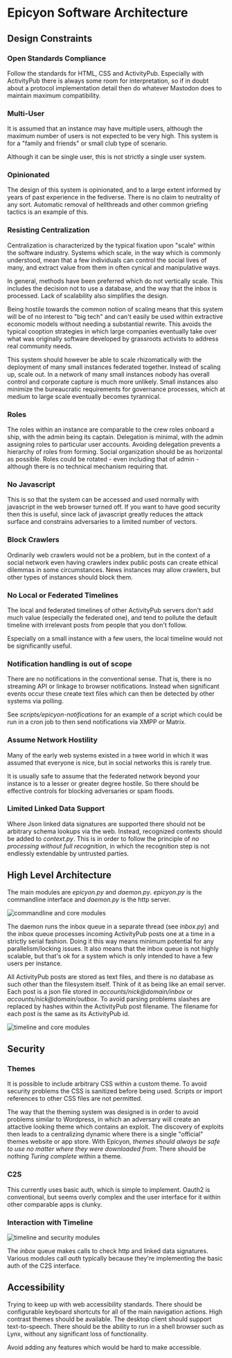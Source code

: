 # Epicyon Software Architecture

## Design Constraints

### Open Standards Compliance

Follow the standards for HTML, CSS and ActivityPub. Especially with ActivityPub there is always some room for interpretation, so if in doubt about a protocol implementation detail then do whatever Mastodon does to maintain maximum compatibility.

### Multi-User

It is assumed that an instance may have multiple users, although the maximum number of users is not expected to be very high. This system is for a "family and friends" or small club type of scenario.

Although it can be single user, this is not strictly a single user system.

### Opinionated

The design of this system is opinionated, and to a large extent informed by years of past experience in the fediverse. There is no claim to neutrality of any sort. Automatic removal of hellthreads and other common griefing tactics is an example of this.

### Resisting Centralization

Centralization is characterized by the typical fixation upon "scale" within the software industry. Systems which scale, in the way which is commonly understood, mean that a few individuals can control the social lives of many, and extract value from them in often cynical and manipulative ways.

In general, methods have been preferred which do not vertically scale. This includes the decision not to use a database, and the way that the inbox is processed. Lack of scalability also simplifies the design.

Being hostile towards the common notion of scaling means that this system will be of no interest to "big tech" and can't easily be used within extractive economic models without needing a substantial rewrite. This avoids the typical cooption strategies in which large companies eventually take over what was originally software developed by grassroots activists to address real community needs.

This system should however be able to scale rhizomatically with the deployment of many small instances federated together. Instead of scaling up, scale out. In a network of many small instances nobody has overall control and corporate capture is much more unlikely. Small instances also minimize the bureaucratic requirements for governance processes, which at medium to large scale eventually becomes tyrannical.

### Roles

The roles within an instance are comparable to the crew roles onboard a ship, with the admin being its captain. Delegation is minimal, with the admin assigning roles to particular user accounts. Avoiding delegation prevents a hierarchy of roles from forming. Social organization should be as horizontal as possible. Roles could be rotated - even including that of admin - although there is no technical mechanism requiring that.

### No Javascript

This is so that the system can be accessed and used normally with javascript in the web browser turned off. If you want to have good security then this is useful, since lack of javascript greatly reduces the attack surface and constrains adversaries to a limited number of vectors.

### Block Crawlers

Ordinarily web crawlers would not be a problem, but in the context of a social network even having crawlers index public posts can create ethical dilemmas in some circumstances. News instances may allow crawlers, but other types of instances should block them.

### No Local or Federated Timelines

The local and federated timelines of other ActivityPub servers don't add much value (especially the federated one), and tend to pollute the default timeline with irrelevant posts from people that you don't follow.

Especially on a small instance with a few users, the local timeline would not be significantly useful.

### Notification handling is out of scope

There are no notifications in the conventional sense. That is, there is no streaming API or linkage to browser notifications. Instead when significant events occur these create text files which can then be detected by other systems via polling.

See *scripts/epicyon-notifications* for an example of a script which could be run in a cron job to then send notifications via XMPP or Matrix.

### Assume Network Hostility

Many of the early web systems existed in a twee world in which it was assumed that everyone is nice, but in social networks this is rarely true.

It is usually safe to assume that the federated network beyond your instance is to a lesser or greater degree hostile. So there should be effective controls for blocking adversaries or spam floods.

### Limited Linked Data Support

Where Json linked data signatures are supported there should not be arbitrary schema lookups via the web. Instead, recognized contexts should be added to *context.py*. This is in order to follow the principle of *no processing without full recognition*, in which the recognition step is not endlessly extendable by untrusted parties.


## High Level Architecture

The main modules are *epicyon.py* and *daemon.py*. *epicyon.py* is the commandline interface and *daemon.py* is the http server.

![commandline and core modules](https://gitlab.com/bashrc2/epicyon/-/raw/main/architecture/epicyon_groups_Commandline-Interface_Core.png)

The daemon runs the inbox queue in a separate thread (see *inbox.py*) and the inbox queue processes incoming ActivityPub posts one at a time in a strictly serial fashion. Doing it this way means minimum potential for any parallelism/locking issues. It also means that the inbox queue is not highly scalable, but that's ok for a system which is only intended to have a few users per instance.

All ActivityPub posts are stored as text files, and there is no database as such other than the filesystem itself. Think of it as being like an email server. Each post is a json file stored in *accounts/nick@domain/inbox* or *accounts/nick@domain/outbox*. To avoid parsing problems slashes are replaced by hashes within the ActivityPub post filename. The filename for each post is the same as its ActivityPub id.

![timeline and core modules](https://gitlab.com/bashrc2/epicyon/-/raw/main/architecture/epicyon_groups_Timeline_Core.png)


## Security

### Themes

It is possible to include arbitrary CSS within a custom theme. To avoid security problems the CSS is sanitized before being used. Scripts or import references to other CSS files are not permitted.

The way that the theming system was designed is in order to avoid problems similar to Wordpress, in which an adversary will create an attactive looking theme which contains an exploit. The discovery of exploits then leads to a centralizing dynamic where there is a single "official" themes website or app store. With Epicyon, *themes should always be safe to use no matter where they were downloaded from*. There should be nothing *Turing complete* within a theme.

### C2S

This currently uses basic auth, which is simple to implement. Oauth2 is conventional, but seems overly complex and the user interface for it within other comparable apps is clunky.

### Interaction with Timeline

![timeline and security modules](https://gitlab.com/bashrc2/epicyon/-/raw/main/architecture/epicyon_groups_Timeline_Security.png)

The *inbox* queue makes calls to check http and linked data signatures. Various modules call *auth* typically because they're implementing the basic auth of the C2S interface.

## Accessibility

Trying to keep up with web accessibility standards. There should be configurable keyboard shortcuts for all of the main navigation actions. High contrast themes should be available. The desktop client should support text-to-speech. There should be the ability to run in a shell browser such as Lynx, without any significant loss of functionality.

Avoid adding any features which would be hard to make accessible.

